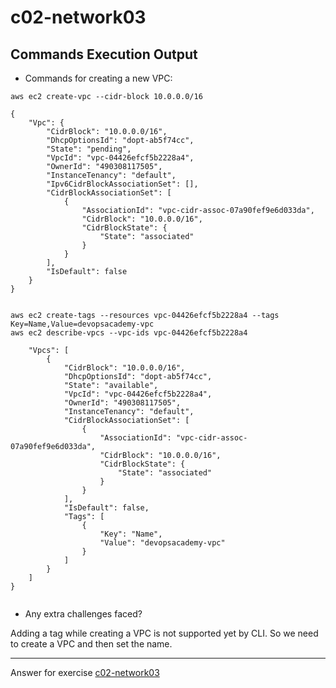 # c02-network03

## Commands Execution Output

- Commands for creating a new VPC:
```
aws ec2 create-vpc --cidr-block 10.0.0.0/16

{
    "Vpc": {
        "CidrBlock": "10.0.0.0/16",
        "DhcpOptionsId": "dopt-ab5f74cc",
        "State": "pending",
        "VpcId": "vpc-04426efcf5b2228a4",
        "OwnerId": "490308117505",
        "InstanceTenancy": "default",
        "Ipv6CidrBlockAssociationSet": [],
        "CidrBlockAssociationSet": [
            {
                "AssociationId": "vpc-cidr-assoc-07a90fef9e6d033da",
                "CidrBlock": "10.0.0.0/16",
                "CidrBlockState": {
                    "State": "associated"
                }
            }
        ],
        "IsDefault": false
    }
}


aws ec2 create-tags --resources vpc-04426efcf5b2228a4 --tags Key=Name,Value=devopsacademy-vpc
aws ec2 describe-vpcs --vpc-ids vpc-04426efcf5b2228a4

    "Vpcs": [
        {
            "CidrBlock": "10.0.0.0/16",
            "DhcpOptionsId": "dopt-ab5f74cc",
            "State": "available",
            "VpcId": "vpc-04426efcf5b2228a4",
            "OwnerId": "490308117505",
            "InstanceTenancy": "default",
            "CidrBlockAssociationSet": [
                {
                    "AssociationId": "vpc-cidr-assoc-07a90fef9e6d033da",
                    "CidrBlock": "10.0.0.0/16",
                    "CidrBlockState": {
                        "State": "associated"
                    }
                }
            ],
            "IsDefault": false,
            "Tags": [
                {
                    "Key": "Name",
                    "Value": "devopsacademy-vpc"
                }
            ]
        }
    ]
}


```

- Any extra challenges faced?

Adding a tag while creating a VPC is not supported yet by CLI. So we need to create a VPC and then set the name.

<!-- Don't change anything below this point-->
***
Answer for exercise [c02-network03](https://github.com/devopsacademyau/academy/blob/893381c6f0b69434d9e8597d3d4b1c17f9bc1371/classes/02class/exercises/c02-network03/README.md)